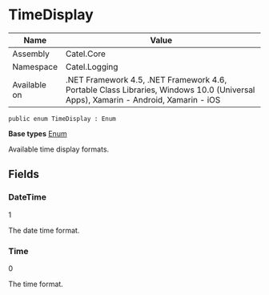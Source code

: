 

# TimeDisplay

Name|Value
---|---
Assembly|Catel.Core
Namespace|Catel.Logging
Available on|.NET Framework 4.5, .NET Framework 4.6, Portable Class Libraries, Windows 10.0 (Universal Apps), Xamarin - Android, Xamarin - iOS

```
public enum TimeDisplay : Enum
```

**Base types**
[Enum]()


Available time display formats.



## Fields

### DateTime
1

The date time format.



### Time
0

The time format.



